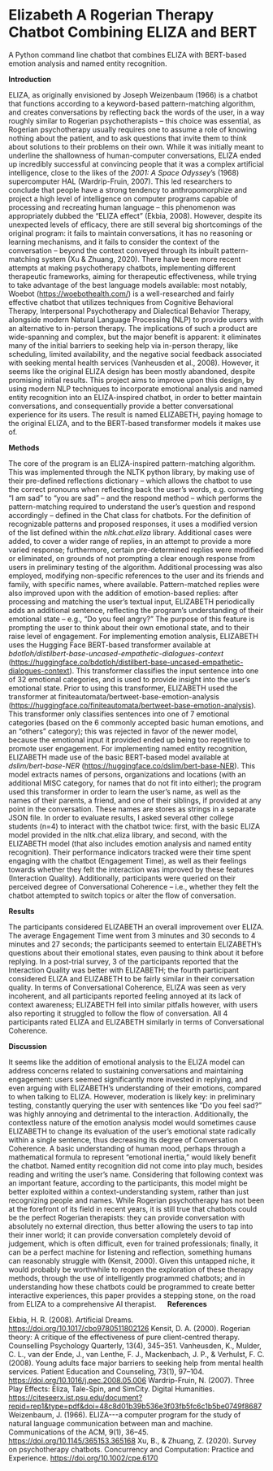 # Elizabeth A Rogerian Therapy Chatbot Combining ELIZA and BERT
A Python command line chatbot that combines ELIZA with BERT-based emotion analysis and named entity recognition.

**Introduction**

ELIZA, as originally envisioned by Joseph Weizenbaum (1966) is a chatbot that functions according to a keyword-based pattern-matching algorithm, and creates conversations by reflecting back the words of the user, in a way roughly similar to Rogerian psychotherapists – this choice was essential, as Rogerian psychotherapy usually requires one to assume a role of knowing nothing about the patient, and to ask questions that invite them to think about solutions to their problems on their own. While it was initially meant to underline the shallowness of human-computer conversations, ELIZA ended up incredibly successful at convincing people that it was a complex artificial intelligence, close to the likes of the _2001: A Space Odyssey_’s (1968) supercomputer HAL (Wardrip-Fruin, 2007). This led researchers to conclude that people have a strong tendency to anthropomorphize and project a high level of intelligence on computer programs capable of processing and recreating human language – this phenomenon was appropriately dubbed the “ELIZA effect” (Ekbia, 2008). 
However, despite its unexpected levels of efficacy, there are still several big shortcomings of the original program: it fails to maintain conversations, it has no reasoning or learning mechanisms, and it fails to consider the context of the conversation – beyond the context conveyed through its inbuilt pattern-matching system (Xu & Zhuang, 2020). There have been more recent attempts at making psychotherapy chatbots, implementing different therapeutic frameworks, aiming for therapeutic effectiveness, while trying to take advantage of the best language models available: most notably, Woebot (https://woebothealth.com/) is a well-researched and fairly effective chatbot that utilizes techniques from Cognitive Behavioral Therapy, Interpersonal Psychotherapy and Dialectical Behavior Therapy, alongside modern Natural Language Processing (NLP) to provide users with an alternative to in-person therapy. The implications of such a product are wide-spanning and complex, but the major benefit is apparent: it eliminates many of the initial barriers to seeking help via in-person therapy, like scheduling, limited availability, and the negative social feedback associated with seeking mental health services (Vanheusden et al., 2008).
However, it seems like the original ELIZA design has been mostly abandoned, despite promising initial results. This project aims to improve upon this design, by using modern NLP techniques to incorporate emotional analysis and named entity recognition into an ELIZA-inspired chatbot, in order to better maintain conversations, and consequentially provide a better conversational experience for its users. The result is named ELIZABETH, paying homage to the original ELIZA, and to the BERT-based transformer models it makes use of.

**Methods**

The core of the program is an ELIZA-inspired pattern-matching algorithm. This was implemented through the NLTK python library, by making use of their pre-defined reflections dictionary – which allows the chatbot to use the correct pronouns when reflecting back the user’s words, e.g. converting “I am sad” to “you are sad” – and the respond method – which performs the pattern-matching required to understand the user’s question and respond accordingly – defined in the Chat class for chatbots. For the definition of recognizable patterns and proposed responses, it uses a modified version of the list defined within the _nltk.chat.eliza_ library. Additional cases were added, to cover a wider range of replies, in an attempt to provide a more varied response; furthermore, certain pre-determined replies were modified or eliminated, on grounds of not prompting a clear enough response from users in preliminary testing of the algorithm. Additional processing was also employed, modifying non-specific references to the user and its friends and family, with specific names, where available. Pattern-matched replies were also improved upon with the addition of emotion-based replies: after processing and matching the user’s textual input, ELIZABETH periodically adds an additional sentence, reflecting the program’s understanding of their emotional state – e.g., “Do you feel angry?” The purpose of this feature is prompting the user to think about their own emotional state, and to their raise level of engagement.
For implementing emotion analysis, ELIZABETH uses the Hugging Face BERT-based transformer available at _bdotloh/distilbert-base-uncased-empathetic-dialogues-context_ (https://huggingface.co/bdotloh/distilbert-base-uncased-empathetic-dialogues-context). This transformer classifies the input sentence into one of 32 emotional categories, and is used to provide insight into the user’s emotional state. Prior to using this transformer, ELIZABETH used the transformer at finiteautomata/bertweet-base-emotion-analysis (https://huggingface.co/finiteautomata/bertweet-base-emotion-analysis). This transformer only classifies sentences into one of 7 emotional categories (based on the 6 commonly accepted basic human emotions, and an “others” category); this was rejected in favor of the newer model, because the emotional input it provided ended up being too repetitive to promote user engagement.
For implementing named entity recognition, ELIZABETH made use of the basic BERT-based model available at _dslim/bert-base-NER_ (https://huggingface.co/dslim/bert-base-NER). This model extracts names of persons, organizations and locations (with an additional MISC category, for names that do not fit into either); the program used this transformer in order to learn the user’s name, as well as the names of their parents, a friend, and one of their siblings, if provided at any point in the conversation. These names are stores as strings in a separate JSON file.
In order to evaluate results, I asked several other college students (n=4) to interact with the chatbot twice: first, with the basic ELIZA model provided in the nltk.chat.eliza library, and second, with the ELIZABETH model (that also includes emotion analysis and named entity recognition). Their performance indicators tracked were their time spent engaging with the chatbot (Engagement Time), as well as their feelings towards whether they felt the interaction was improved by these features (Interaction Quality). Additionally, participants were queried on their perceived degree of Conversational Coherence – i.e., whether they felt the chatbot attempted to switch topics or alter the flow of conversation. 

**Results**

The participants considered ELIZABETH an overall improvement over ELIZA. The average Engagement Time went from 3 minutes and 30 seconds to 4 minutes and 27 seconds; the participants seemed to entertain ELIZABETH’s questions about their emotional states, even pausing to think about it before replying. In a post-trial survey, 3 of the participants reported that the Interaction Quality was better with ELIZABETH; the fourth participant considered ELIZA and ELIZABETH to be fairly similar in their conversation quality. In terms of Conversational Coherence, ELIZA was seen as very incoherent, and all participants reported feeling annoyed at its lack of context awareness; ELIZABETH fell into similar pitfalls however, with users also reporting it struggled to follow the flow of conversation. All 4 participants rated ELIZA and ELIZABETH similarly in terms of Conversational Coherence.

**Discussion**

It seems like the addition of emotional analysis to the ELIZA model can address concerns related to sustaining conversations and maintaining engagement: users seemed significantly more invested in replying, and even arguing with ELIZABETH’s understanding of their emotions, compared to when talking to ELIZA. However, moderation is likely key: in preliminary testing, constantly querying the user with sentences like “Do you feel sad?” was highly annoying and detrimental to the interaction. Additionally, the contextless nature of the emotion analysis model would sometimes cause ELIZABETH to change its evaluation of the user’s emotional state radically within a single sentence, thus decreasing its degree of Conversation Coherence. A basic understanding of human mood, perhaps through a mathematical formula to represent “emotional inertia,” would likely benefit the chatbot. 
Named entity recognition did not come into play much, besides reading and writing the user’s name. Considering that following context was an important feature, according to the participants, this model might be better exploited within a context-understanding system, rather than just recognizing people and names.
While Rogerian psychotherapy has not been at the forefront of its field in recent years, it is still true that chatbots could be the perfect Rogerian therapists: they can provide conversation with absolutely no external direction, thus better allowing the users to tap into their inner world; it can provide conversation completely devoid of judgement, which is often difficult, even for trained professionals; finally, it can be a perfect machine for listening and reflection, something humans can reasonably struggle with (Kensit, 2000). Given this untapped niche, it would probably be worthwhile to reopen the exploration of these therapy methods, through the use of intelligently programmed chatbots; and in understanding how these chatbots could be programmed to create better interactive experiences, this paper provides a stepping stone, on the road from ELIZA to a comprehensive AI therapist.
 
**References**

Ekbia, H. R. (2008). Artificial Dreams. https://doi.org/10.1017/cbo9780511802126
Kensit, D. A. (2000). Rogerian theory: A critique of the effectiveness of pure client-centred therapy. Counselling Psychology Quarterly, 13(4), 345–351.
Vanheusden, K., Mulder, C. L., van der Ende, J., van Lenthe, F. J., Mackenbach, J. P., & Verhulst, F. C. (2008). Young adults face major barriers to seeking help from mental health services. Patient Education and Counseling, 73(1), 97–104. https://doi.org/10.1016/j.pec.2008.05.006
Wardrip-Fruin, N. (2007). Three Play Effects: Eliza, Tale-Spin, and SimCity. Digital Humanities. https://citeseerx.ist.psu.edu/document?repid=rep1&type=pdf&doi=48c8d01b39b536e3f03fb5fc6c1b5be0749f8687
Weizenbaum, J. (1966). ELIZA---a computer program for the study of natural language communication between man and machine. Communications of the ACM, 9(1), 36–45. https://doi.org/10.1145/365153.365168
Xu, B., & Zhuang, Z. (2020). Survey on psychotherapy chatbots. Concurrency and Computation: Practice and Experience. https://doi.org/10.1002/cpe.6170

